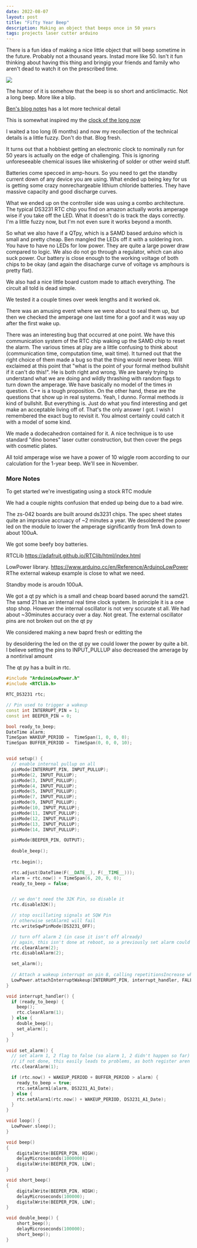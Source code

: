 ```yaml
---
date: 2022-08-07
layout: post
title: "Fifty Year Beep"
description: Making an object that beeps once in 50 years
tags: projects laser cutter arduino
---
```




There is a fun idea of making a nice little object that will beep sometime in the future. Probably not a thousand years. Instad more like 50. Isn't it fun thinking about having this thing and bringig your friends and family who aren't dead to watch it on the prescribed time.

![](/assets/beep50/IMG-0121.jpg)

The humor of it is somehow that the beep is so short and anticlimactic. Not a long beep. More like a blip.

[Ben's blog notes](http://blog.benwiener.com/electronics/projects/programming/2021/10/15/beep.html) has a lot more technical detail

This is somewhat inspired my the [clock of the long now](https://en.wikipedia.org/wiki/Clock_of_the_Long_Now)

I waited a too long (6 months) and now my recollection of the technical details is a little fuzzy. Don't do that. Blog fresh.

It turns out that a hobbiest getting an electronic clock to nominally run for 50 years is actually on the edge of challenging. This is ignoring unforeseeable chemical issues like whiskering of solder or other weird stuff. 

Batteries come specced in amp-hours. So you need to get the standby current down of any device you are using. What ended up being key for us is getting some crazy nonrechargeable lithium chloride batteries. They have massive capacity and good discharge curves.

What we ended up on the controller side was using a combo architecture. The typical DS3231 RTC chip you find on amazon actually works amperage wise if you take off the LED. What it doesn't do is track the days correctly. I'm a little fuzzy now, but I'm not even sure it works beyond a month.

So what we also have if a QTpy, which is a SAMD based arduino which is small and pretty cheap. Ben mangled the LEDs off it with a soldering iron. You have to have no LEDs for low power. They are quite a large power draw compared to logic. We also do not go through a regulator, which can also suck power. Our battery is close enough to the working voltage of both chips to be okay (and again the disacharge curve of voltage vs amphours is pretty flat).

We also had a nice little board custom made to attach everything. The circuit all told is dead simple.

We tested it a couple times over week lengths and it worked ok.

There was an amusing event where we were about to seal them up, but then we checked the amperage one last time for a goof and it was way up after the first wake up.

There was an interesting bug that occurred at one point. We have this communication system of the RTC chip waking up the SAMD chip to reset the alarm. The various times at play are a little confusing to think about (communication time, computation time, wait time). It turned out that the right choice of them made a bug so that the thing would never beep. Will exclaimed at this point that "what is the point of your formal method bullshit if it can't do this!". He is both right and wrong. We are barely trying to understand what we are doing and wildly thrashing with random flags to turn down the amperage. We have basically no model of the times in question. C++ is a tough proposition. On the other hand, these are the questions that show up in real systems. Yeah, I dunno. Formal methods _is_ kind of bullshit. But everything is. Just do what you find interesting and get make an acceptable living off of. That's the only answer I got. I wish I remembered the exact bug to revisit it. You almost certainly could catch it with a model of some kind.

We made a dodecahedron contained for it. A nice technique is to use standard "dino bones" laser cutter construction, but then cover the pegs with cosmetic plates.

All told amperage wise we have a power of 10 wiggle room according to our calculation for the 1-year beep. We'll see in November.

### More Notes
To get started we're investigating using a stock RTC module

We had a couple nights confusion that ended up being due to a bad wire.

The zs-042 boards are built around ds3231 chips. The spec sheet states quite an imprssive accruacy of ~2 minutes a year. We desoldered the power led on the module to lower the amperage significantly from 1mA down to about 100uA.

We got some beefy boy batteries.

RTCLib
https://adafruit.github.io/RTClib/html/index.html

LowPower library. https://www.arduino.cc/en/Reference/ArduinoLowPower RThe external wakeup example is close to what we need.

Standby mode is aroudn 100uA.

We got a qt py which is a small and cheap board based aorund the samd21. The samd 21 has an internal real time clock system. In principle it is a one stop shop. However the internal oscillator is not very sccurate st all. We had about ~30minutes accuracy over a day. Not great. The external oscillator pins are not broken out on the qt py

We considered making a new baprd fresh or editting the 

by desoldering the led on the qt py we could lower the power by quite a bit. I believe setting the pins to INPUT_PULLUP also decreased the amerage by a nontirival amount

The qt py has a built in rtc.


```C++
#include "ArduinoLowPower.h"
#include <RTClib.h>

RTC_DS3231 rtc;

// Pin used to trigger a wakeup
const int INTERRUPT_PIN = 1;
const int BEEPER_PIN = 0;

bool ready_to_beep;
DateTime alarm;
TimeSpan WAKEUP_PERIOD =  TimeSpan(1, 0, 0, 0);
TimeSpan BUFFER_PERIOD =  TimeSpan(0, 0, 0, 10);


void setup() {
  // enable internal pullup on all
  pinMode(INTERRUPT_PIN, INPUT_PULLUP);
  pinMode(2, INPUT_PULLUP);
  pinMode(3, INPUT_PULLUP);
  pinMode(4, INPUT_PULLUP);
  pinMode(5, INPUT_PULLUP);
  pinMode(7, INPUT_PULLUP);
  pinMode(9, INPUT_PULLUP);
  pinMode(10, INPUT_PULLUP);
  pinMode(11, INPUT_PULLUP);
  pinMode(12, INPUT_PULLUP);
  pinMode(13, INPUT_PULLUP);
  pinMode(14, INPUT_PULLUP);

  pinMode(BEEPER_PIN, OUTPUT);
  
  double_beep();
  
  rtc.begin();

  rtc.adjust(DateTime(F(__DATE__), F(__TIME__)));
  alarm = rtc.now() + TimeSpan(6, 20, 0, 0);
  ready_to_beep = false;


  // we don't need the 32K Pin, so disable it
  rtc.disable32K();

  // stop oscillating signals at SQW Pin
  // otherwise setAlarm1 will fail
  rtc.writeSqwPinMode(DS3231_OFF);

  // turn off alarm 2 (in case it isn't off already)
  // again, this isn't done at reboot, so a previously set alarm could easily go overlooked
  rtc.clearAlarm(2);
  rtc.disableAlarm(2);

  set_alarm();
  
  // Attach a wakeup interrupt on pin 8, calling repetitionsIncrease when the device is woken up
  LowPower.attachInterruptWakeup(INTERRUPT_PIN, interrupt_handler, FALLING);
}

void interrupt_handler() {
  if (ready_to_beep) {
    beep();
    rtc.clearAlarm(1);
  } else {
    double_beep();
    set_alarm();
  }
}

void set_alarm() {
  // set alarm 1, 2 flag to false (so alarm 1, 2 didn't happen so far)
  // if not done, this easily leads to problems, as both register aren't reset on reboot/recompile
  rtc.clearAlarm(1);

  if (rtc.now() + WAKEUP_PERIOD + BUFFER_PERIOD > alarm) {
    ready_to_beep = true;
    rtc.setAlarm1(alarm, DS3231_A1_Date);
  } else {
    rtc.setAlarm1(rtc.now() + WAKEUP_PERIOD, DS3231_A1_Date);
  }
}

void loop() {
  LowPower.sleep();
}

void beep()
{
    digitalWrite(BEEPER_PIN, HIGH);
    delayMicroseconds(1000000);
    digitalWrite(BEEPER_PIN, LOW);
}

void short_beep()
{
    digitalWrite(BEEPER_PIN, HIGH);
    delayMicroseconds(100000);
    digitalWrite(BEEPER_PIN, LOW);
}

void double_beep() {
    short_beep();
    delayMicroseconds(100000);
    short_beep();
}
```